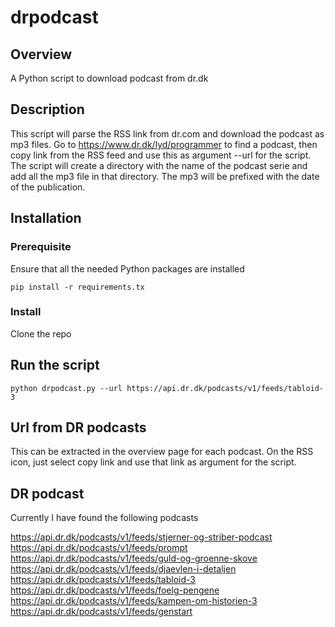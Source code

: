 # drpodcast 
## Overview
A Python script to download podcast from dr.dk

## Description
This script will parse the RSS link from dr.com and download the podcast as mp3 files.
Go to https://www.dr.dk/lyd/programmer to find a podcast,
then copy link from the RSS feed and use this as argument --url for the script.
The script will create a directory with the name of the podcast serie and add all the mp3 file in that directory.
The mp3 will be prefixed with the date of the publication.

## Installation

### Prerequisite

Ensure that all the needed Python packages are installed

```
pip install -r requirements.tx
```

### Install

Clone the repo

## Run the script
```
python drpodcast.py --url https://api.dr.dk/podcasts/v1/feeds/tabloid-3
```

## Url from DR podcasts
This can be extracted in the overview page for each podcast. On the RSS icon, just select copy link and use that link as argument for the script.

## DR podcast
Currently I have found the following podcasts

https://api.dr.dk/podcasts/v1/feeds/stjerner-og-striber-podcast
https://api.dr.dk/podcasts/v1/feeds/prompt
https://api.dr.dk/podcasts/v1/feeds/guld-og-groenne-skove
https://api.dr.dk/podcasts/v1/feeds/djaevlen-i-detaljen
https://api.dr.dk/podcasts/v1/feeds/tabloid-3
https://api.dr.dk/podcasts/v1/feeds/foelg-pengene
https://api.dr.dk/podcasts/v1/feeds/kampen-om-historien-3
https://api.dr.dk/podcasts/v1/feeds/genstart
